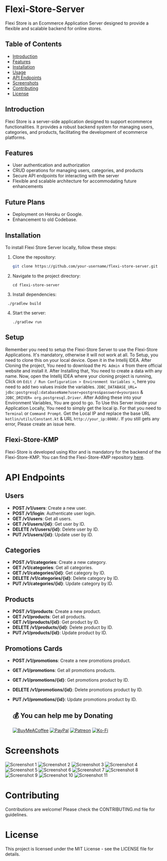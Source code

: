 # Flexi-Store-Server

Flexi Store is an Ecommerce Application Server designed to provide a flexible and scalable backend for online stores.

## Table of Contents

- [Introduction](#introduction)
- [Features](#features)
- [Installation](#installation)
- [Usage](#usage)
- [API Endpoints](#api-endpoints)
- [Screenshots](#screenshots)
- [Contributing](#contributing)
- [License](#license) 

## Introduction

Flexi Store is a server-side application designed to support ecommerce functionalities. It provides a robust backend system for managing users, categories, and products, facilitating the development of ecommerce platforms.

## Features

- User authentication and authorization
- CRUD operations for managing users, categories, and products
- Secure API endpoints for interacting with the server
- Flexible and scalable architecture for accommodating future enhancements

## Future Plans 
- Deployment on Heroku or Google.
- Enhancement to old Codebase.

## Installation

To install Flexi Store Server locally, follow these steps:

1. Clone the repository:

   ```bash
   git clone https://github.com/your-username/flexi-store-server.git
2. Navigate to the project directory:
   ```
   cd flexi-store-server
3. Install dependencies:
  ```
   ./gradlew build
```
4. Start the server:
   ```
   ./gradlew run
    ```
## Setup
Remember you need to setup the Flexi-Store Server to use the Flexi-Store Applications. It's mandatory, otherwise it will not work at all. To Setup, you need to clone this on your local device. Open it in the Intellij IDEA. 
After Cloning the project, You need to download the `PG Admin 4` from there official website and install it. After Installing that, You need to create a data with any name. Now, open the Intellij IDEA where your cloning project is running, Click on `Edit / Run Configuration > Environment Variables >`, here you need to add two values inside the variables. `JDBC_DATABASE_URL= jdbc:postgresql:databaseName?user=postgres&password=yourpass` & `JDBC_DRIVER= org.postgresql.Driver`. After Adding these into your Environment Variables, You are good to go. To Use this Server inside your Application Locally, You need to simply get the local ip. For that you need to `Terminal` or `Command Prompt`. Get the Local IP and replace the base URL `kotlin/utils/Constant.kt` & URL `http://your_ip:8080/`. If you still gets any error, Please create an issue here.

## Flexi-Store-KMP

Flexi-Store is developed using Ktor and is mandatory for the backend of the Flexi-Store-KMP. You can find the Flexi-Store-KMP repository [here](https://github.com/KhubaibKhan4/Flexi-Store-KMP). 

# API Endpoints

## Users

- **POST /v1/users**: Create a new user.
- **POST /v1/login**: Authenticate user login.
- **GET /v1/users**: Get all users.
- **GET /v1/users/{id}**: Get user by ID.
- **DELETE /v1/users/{id}**: Delete user by ID.
- **PUT /v1/users/{id}**: Update user by ID.

## Categories

- **POST /v1/categories**: Create a new category.
- **GET /v1/categories**: Get all categories.
- **GET /v1/categories/{id}**: Get category by ID.
- **DELETE /v1/categories/{id}**: Delete category by ID.
- **PUT /v1/categories/{id}**: Update category by ID.

## Products

- **POST /v1/products**: Create a new product.
- **GET /v1/products**: Get all products.
- **GET /v1/products/{id}**: Get product by ID.
- **DELETE /v1/products/{id}**: Delete product by ID.
- **PUT /v1/products/{id}**: Update product by ID.

## Promotions Cards

- **POST /v1/promotions**: Create a new promotions product.
- **GET /v1/promotions**: Get all promotions products.
- **GET /v1/promotions/{id}**: Get promotions product by ID.
- **DELETE /v1/promotions/{id}**: Delete promotions product by ID.
- **PUT /v1/promotions/{id}**: Update promotions product by ID.

  ## 💰 You can help me by Donating
  [![BuyMeACoffee](https://img.shields.io/badge/Buy%20Me%20a%20Coffee-ffdd00?style=for-the-badge&logo=buy-me-a-coffee&logoColor=black)](https://buymeacoffee.com/khubaibkhan) [![PayPal](https://img.shields.io/badge/PayPal-00457C?style=for-the-badge&logo=paypal&logoColor=white)](https://paypal.me/18.bscs) [![Patreon](https://img.shields.io/badge/Patreon-F96854?style=for-the-badge&logo=patreon&logoColor=white)](https://patreon.com/MuhammadKhubaibImtiaz) [![Ko-Fi](https://img.shields.io/badge/Ko--fi-F16061?style=for-the-badge&logo=ko-fi&logoColor=white)](https://ko-fi.com/muhammadkhubaibimtiaz) 

# Screenshots

![Screenshot 1](https://github.com/KhubaibKhan4/Flexi-Store-Server/blob/master/assests/screenshots/1.png)
![Screenshot 2](https://github.com/KhubaibKhan4/Flexi-Store-Server/blob/master/assests/screenshots/2.png)
![Screenshot 3](https://github.com/KhubaibKhan4/Flexi-Store-Server/blob/master/assests/screenshots/3.png)
![Screenshot 4](https://github.com/KhubaibKhan4/Flexi-Store-Server/blob/master/assests/screenshots/4.png)
![Screenshot 5](https://github.com/KhubaibKhan4/Flexi-Store-Server/blob/master/assests/screenshots/5.png)
![Screenshot 6](https://github.com/KhubaibKhan4/Flexi-Store-Server/blob/master/assests/screenshots/6.png)
![Screenshot 7](https://github.com/KhubaibKhan4/Flexi-Store-Server/blob/master/assests/screenshots/7.png)
![Screenshot 8](https://github.com/KhubaibKhan4/Flexi-Store-Server/blob/master/assests/screenshots/8.png)
![Screenshot 9](https://github.com/KhubaibKhan4/Flexi-Store-Server/blob/master/assests/screenshots/9.png)
![Screenshot 10](https://github.com/KhubaibKhan4/Flexi-Store-Server/blob/master/assests/screenshots/10.png)
![Screenshot 11](https://github.com/KhubaibKhan4/Flexi-Store-Server/blob/master/assests/screenshots/11.png)

# Contributing

Contributions are welcome! Please check the CONTRIBUTING.md file for guidelines.

# License

This project is licensed under the MIT License - see the LICENSE file for details.
